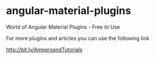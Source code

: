 # angular-material-plugins
World of Angular Material Plugins - Free to Use

For more plugins and articles you can use the following link

http://bit.ly/AmpersandTutorials
